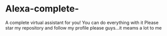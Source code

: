 # Alexa-complete-
A complete virtual assistant for you!
You can do everything with it
Please star my repository and follow my profile please guys...it meams a lot to me

